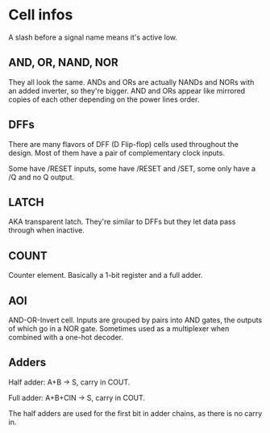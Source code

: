 # Cell infos

A slash before a signal name means it's active low.

## AND, OR, NAND, NOR

They all look the same. ANDs and ORs are actually NANDs and NORs with an added inverter, so they're bigger. AND and ORs appear like mirrored copies of each other depending on the power lines order.

## DFFs

There are many flavors of DFF (D Flip-flop) cells used throughout the design. Most of them have a pair of complementary clock inputs.

Some have /RESET inputs, some have /RESET and /SET, some only have a /Q and no Q output.

## LATCH

AKA transparent latch. They're similar to DFFs but they let data pass through when inactive.

## COUNT

Counter element. Basically a 1-bit register and a full adder.

## AOI

AND-OR-Invert cell. Inputs are grouped by pairs into AND gates, the outputs of which go in a NOR gate.
Sometimes used as a multiplexer when combined with a one-hot decoder.

## Adders

Half adder: A+B -> S, carry in COUT.

Full adder: A+B+CIN -> S, carry in COUT.

The half adders are used for the first bit in adder chains, as there is no carry in.
